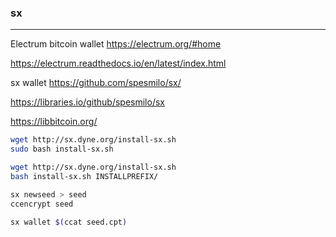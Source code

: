 ### sx
---
Electrum bitcoin wallet
https://electrum.org/#home

https://electrum.readthedocs.io/en/latest/index.html


sx wallet
https://github.com/spesmilo/sx/

https://libraries.io/github/spesmilo/sx

https://libbitcoin.org/


```sh
wget http://sx.dyne.org/install-sx.sh
sudo bash install-sx.sh

wget http://sx.dyne.org/install-sx.sh
bash install-sx.sh INSTALLPREFIX/

sx newseed > seed
ccencrypt seed

sx wallet $(ccat seed.cpt)
```

```
```

